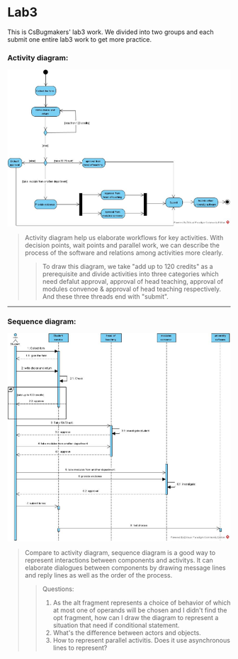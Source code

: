 # Lab3
This is CsBugmakers' lab3 work. We divided into two groups and each submit one entire lab3 work to get more practice.
### Activity diagram:
![alt 属性文本](/docs/Lab3/image/Lab3_Activity.jpg)
 >Activity diagram help us elaborate workflows for key activities. With decision points, wait points and parallel work, we can describe the process of the software and relations among activities more clearly.
>>To draw this diagram, we take "add up to 120 credits" as a prerequisite and divide activities into three categories which need defalut approval, approval of head teaching, approval of modules convenoe & approval of head teaching respectively. And these three threads end with "submit".
---
### Sequence diagram:
![alt 属性文本](/docs/Lab3/image/Lab3_Sequence.jpg)
>Compare to activity diagram, sequence diagram is a good way to represent interactions between components and activitys. It can elaborate dialogues between components by drawing message lines and reply lines as well as the order of the process.
>>Questions:
>>1. As the alt fragment represents a choice of behavior of which at most one of operands will be chosen and I didn't find the opt fragment, how can I draw the diagram to represent a situation that need if conditional statement.
>>2. What's the difference between actors and objects.
>>3. How to represent parallel activitis. Does it use asynchronous lines to represent?
